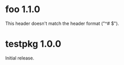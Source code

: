 # foo 1.1.0

This header doesn't match the header format ("^# <package> <version>$").

# testpkg 1.0.0

Initial release.

